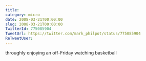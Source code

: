 ```yaml
---
title: 
category: micro
date: 2008-03-21T00:00:00
slug: 2008-03-21T00:00:00
TwitterId: 775085904
TweetUrl: https://twitter.com/mark_philpot/status/775085904
ReTweetUser: 
---
```


throughly enjoying an off-Friday watching basketball